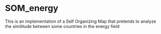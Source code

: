 # SOM_energy
This is an implementation of a Self Organizing Map that pretends to analyze the similitude between some countries in the energy field
